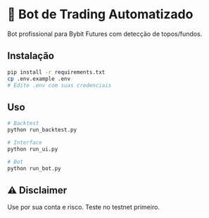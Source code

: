 # 🤖 Bot de Trading Automatizado

Bot profissional para Bybit Futures com detecção de topos/fundos.

## Instalação

```bash
pip install -r requirements.txt
cp .env.example .env
# Edite .env com suas credenciais
```

## Uso

```bash
# Backtest
python run_backtest.py

# Interface
python run_ui.py

# Bot
python run_bot.py
```

## ⚠️ Disclaimer

Use por sua conta e risco. Teste no testnet primeiro.
